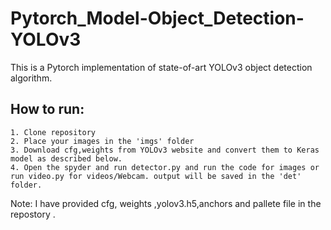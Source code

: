 # Pytorch_Model-Object_Detection-YOLOv3
This is a Pytorch implementation of state-of-art YOLOv3 object detection algorithm.
## How to run:

    1. Clone repository
    2. Place your images in the 'imgs' folder
    3. Download cfg,weights from YOLOv3 website and convert them to Keras model as described below.
    4. Open the spyder and run detector.py and run the code for images or run video.py for videos/Webcam. output will be saved in the 'det' folder.
    
Note: I have provided cfg, weights ,yolov3.h5,anchors and pallete file in the repostory .   
    
    
